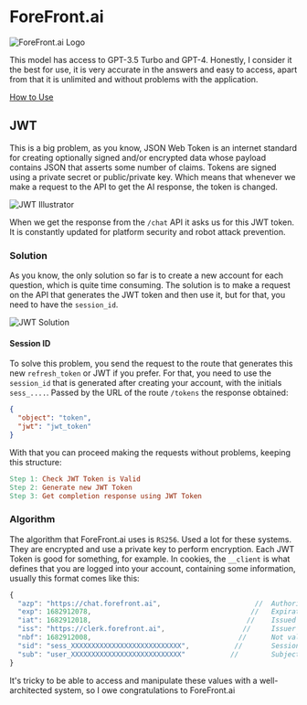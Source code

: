 # ForeFront.ai

![ForeFront.ai Logo](https://encrypted-tbn0.gstatic.com/images?q=tbn:ANd9GcR0F7PGn9gAVFcnlfQK-Vc4KTMbj7DXcRGhuA&usqp=CAU)

This model has access to GPT-3.5 Turbo and GPT-4. Honestly, I consider it the best for use, it is very accurate in the answers and easy to access, apart from that it is unlimited and without problems with the application.

[How to Use](https://github.com/uesleibros/OpenGPT/tree/main/models/forefront/DOC.md)


## JWT

This is a big problem, as you know, JSON Web Token is an internet standard for creating optionally signed and/or encrypted data whose payload contains JSON that asserts some number of claims. Tokens are signed using a private secret or public/private key. Which means that whenever we make a request to the API to get the AI response, the token is changed.

![JWT Illustrator](https://encrypted-tbn0.gstatic.com/images?q=tbn:ANd9GcQcdAvlunISGsCpy8F8WAeTGkvwUdCOuT3y3A&usqp=CAU)

When we get the response from the `/chat` API it asks us for this JWT token. It is constantly updated for platform security and robot attack prevention.

### Solution

As you know, the only solution so far is to create a new account for each question, which is quite time consuming. The solution is to make a request on the API that generates the JWT token and then use it, but for that, you need to have the `session_id`.

![JWT Solution](https://encrypted-tbn0.gstatic.com/images?q=tbn:ANd9GcQdrx_ajRwFhXT158XH19u1B0S_Gr48mexWYw&usqp=CAU)

#### Session ID

To solve this problem, you send the request to the route that generates this new `refresh_token` or JWT if you prefer. For that, you need to use the `session_id` that is generated after creating your account, with the initials `sess_....`. Passed by the URL of the route `/tokens` the response obtained: 

```json
{
  "object": "token",
  "jwt": "jwt_token" 
}
``` 

With that you can proceed making the requests without problems, keeping this structure:

```makefile 
Step 1: Check JWT Token is Valid
Step 2: Generate new JWT Token 
Step 3: Get completion response using JWT Token 
```

### Algorithm

The algorithm that ForeFront.ai uses is `RS256`. Used a lot for these systems. They are encrypted and use a private key to perform encryption. Each JWT Token is good for something, for example. In cookies, the `__client` is what defines that you are logged into your account, containing some information, usually this format comes like this:

```js
{
  "azp": "https://chat.forefront.ai",                       //  Authorized party
  "exp": 1682912078,                                       //   Expiration time
  "iat": 1682912018,                                      //    Issued at
  "iss": "https://clerk.forefront.ai",                   //     Issuer
  "nbf": 1682912008,                                    //      Not valid before
  "sid": "sess_XXXXXXXXXXXXXXXXXXXXXXXXXXX",           //       Session ID
  "sub": "user_XXXXXXXXXXXXXXXXXXXXXXXXXXX"           //        Subject
}
```

It's tricky to be able to access and manipulate these values ​​with a well-architected system, so I owe congratulations to ForeFront.ai
